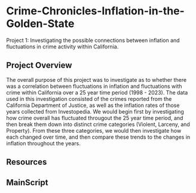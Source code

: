 # Crime-Chronicles-Inflation-in-the-Golden-State
Project 1: Investigating the possible connections between inflation and fluctuations in crime activity within California.



## Project Overview
The overall purpose of this project was to investigate as to whether there was a correlation between fluctuations in inflation and fluctuations with crime within California over a 25 year time period (1998 - 2023). The data used in this investigation consisted of the crimes reported from the California Department of Justice, as well as the inflation rates of those years collected from Investopedia. We would begin first by investigating how crime overall has fluctuated througout the 25 year time period, and then break them down into distinct crime categories (Violent, Larceny, and Property). From these three categories, we would then investigate how each changed over time, and then compare these trends to the changes in inflation throughout the years. 

## Resources


## MainScript

##

